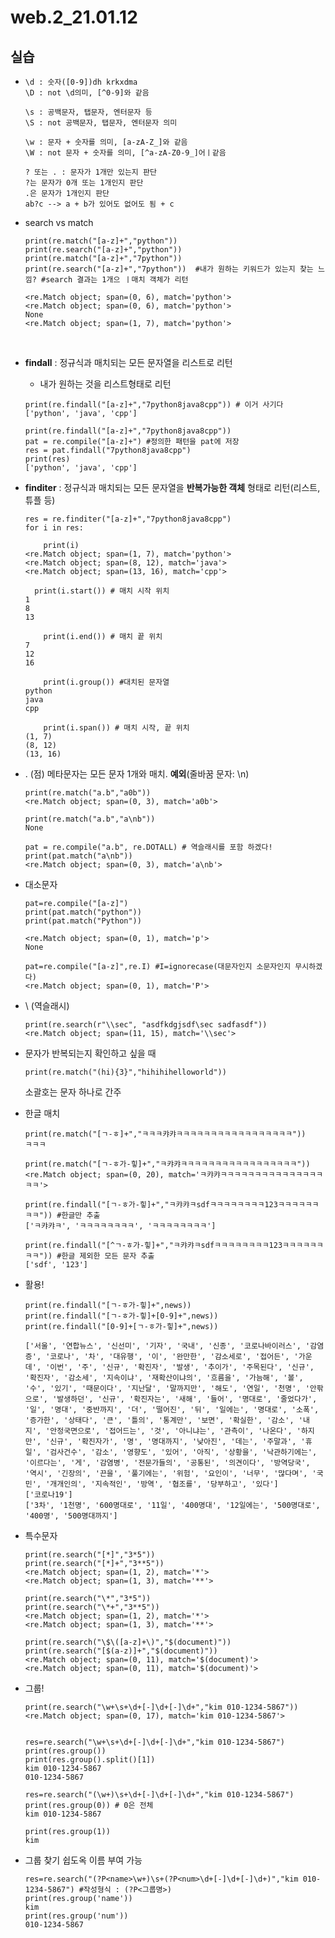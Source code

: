 # web.2_21.01.12



## 실습


* ```
  \d : 숫자([0-9])dh krkxdma
  \D : not \d의미, [^0-9]와 같음
  
  \s : 공백문자, 탭문자, 엔터문자 등
  \S : not 공백문자, 탭문자, 엔터문자 의미
  
  \w : 문자 + 숫자를 의미, [a-zA-Z_]와 같음
  \W : not 문자 + 숫자를 의미, [^a-zA-Z0-9_]어ㅣ같음
  
  ? 또는 . : 문자가 1개만 있는지 판단
  ?는 문자가 0개 또는 1개인지 판단
  .은 문자가 1개인지 판단
  ab?c --> a + b가 있어도 없어도 됨 + c
  ```

  

* search vs match

  ```
  print(re.match("[a-z]+","python"))
  print(re.search("[a-z]+","python"))
  print(re.match("[a-z]+","7python"))
  print(re.search("[a-z]+","7python"))  #내가 원하는 키워드가 있는지 찾는 느낌? #search 결과는 1개으 ㅣ매치 객체가 리턴
  
  <re.Match object; span=(0, 6), match='python'>
  <re.Match object; span=(0, 6), match='python'>
  None
  <re.Match object; span=(1, 7), match='python'>
  ```

  ​    

* **findall** : 정규식과 매치되는 모든 문자열을 리스트로 리턴

  * 내가 원하는 것을 리스트형태로 리턴

  ```
  print(re.findall("[a-z]+","7python8java8cpp")) # 이거 사기다
  ['python', 'java', 'cpp']
  
  print(re.findall("[a-z]+","7python8java8cpp"))
  pat = re.compile("[a-z]+") #정의한 패턴을 pat에 저장
  res = pat.findall("7python8java8cpp")
  print(res)
  ['python', 'java', 'cpp']
  ```

  

* **finditer** : 정규식과 매치되는 모든 문자열을 **반복가능한 객체** 형태로 리턴(리스트, 튜플 등)

  ```
  res = re.finditer("[a-z]+","7python8java8cpp")
  for i in res:
  
      print(i)
  <re.Match object; span=(1, 7), match='python'>
  <re.Match object; span=(8, 12), match='java'>
  <re.Match object; span=(13, 16), match='cpp'>
  
  	print(i.start()) # 매치 시작 위치
  1
  8
  13
  
      print(i.end()) # 매치 끝 위치
  7
  12
  16
  
      print(i.group()) #대치된 문자열
  python
  java
  cpp
  
      print(i.span()) # 매치 시작, 끝 위치
  (1, 7)
  (8, 12)
  (13, 16)
  ```

  

* . (점)  메타문자는 모든 문자 1개와 매치. **예외**(줄바꿈 문자: \n)

  ```
  print(re.match("a.b","a0b"))
  <re.Match object; span=(0, 3), match='a0b'>
  
  print(re.match("a.b","a\nb"))
  None
  ```

  ```
  pat = re.compile("a.b", re.DOTALL) # 역슬래시를 포함 하겠다!
  print(pat.match("a\nb"))
  <re.Match object; span=(0, 3), match='a\nb'>
  ```



* 대소문자

  ```
  pat=re.compile("[a-z]")
  print(pat.match("python"))
  print(pat.match("Python"))
  
  <re.Match object; span=(0, 1), match='p'>
  None
  ```

  ```
  pat=re.compile("[a-z]",re.I) #I=ignorecase(대문자인지 소문자인지 무시하겠다)
  <re.Match object; span=(0, 1), match='P'>
  ```

  

* \ (역슬래시)

  ```
  print(re.search(r"\\sec", "asdfkdgjsdf\sec sadfasdf"))
  <re.Match object; span=(11, 15), match='\\sec'>
  ```

  

* 문자가 반복되는지 확인하고 싶을 때

  ```
  print(re.match("(hi){3}","hihihihelloworld"))
  ```

  소괄호는 문자 하나로 간주



* 한글 매치

  ```
  print(re.match("[ㄱ-ㅎ]+","ㅋㅋㅋ캬캬ㅋㅋㅋㅋㅋㅋㅋㅋㅋㅋㅋㅋㅋㅋㅋㅋㅋ"))
  ㅋㅋㅋ
  
  print(re.match("[ㄱ-ㅎ가-힣]+","ㅋ캬캬ㅋㅋㅋㅋㅋㅋㅋㅋㅋㅋㅋㅋㅋㅋㅋㅋㅋ"))
  <re.Match object; span=(0, 20), match='ㅋ캬캬ㅋㅋㅋㅋㅋㅋㅋㅋㅋㅋㅋㅋㅋㅋㅋㅋㅋ'>
  
  print(re.findall("[ㄱ-ㅎ가-힣]+","ㅋ캬캬ㅋsdfㅋㅋㅋㅋㅋㅋㅋㅋ123ㅋㅋㅋㅋㅋㅋㅋㅋ")) #한글만 추출
  ['ㅋ캬캬ㅋ', 'ㅋㅋㅋㅋㅋㅋㅋㅋ', 'ㅋㅋㅋㅋㅋㅋㅋㅋ']
  
  print(re.findall("[^ㄱ-ㅎ가-힣]+","ㅋ캬캬ㅋsdfㅋㅋㅋㅋㅋㅋㅋㅋ123ㅋㅋㅋㅋㅋㅋㅋㅋ")) #한글 제외한 모든 문자 추출
  ['sdf', '123']
  ```

  

* 활용!

  ```
  print(re.findall("[ㄱ-ㅎ가-힣]+",news))
  print(re.findall("[ㄱ-ㅎ가-힣]+[0-9]+",news))
  print(re.findall("[0-9]+[ㄱ-ㅎ가-힣]+",news))
  
  ['서울', '연합뉴스', '신선미', '기자', '국내', '신종', '코로나바이러스', '감염증', '코로나', '차', '대유행', '이', '완만한', '감소세로', '접어든', '가운데', '이번', '주', '신규', '확진자', '발생', '추이가', '주목된다', '신규', '확진자', '감소세', '지속이냐', '재확산이냐의', '흐름을', '가늠해', '볼', '수', '있기', '때문이다', '지난달', '말까지만', '해도', '연일', '천명', '안팎으로', '발생하던', '신규', '확진자는', '새해', '들어', '명대로', '줄었다가', '일', '명대', '중반까지', '더', '떨어진', '뒤', '일에는', '명대로', '소폭', '증가한', '상태다', '큰', '틀의', '통계만', '보면', '확실한', '감소', '내지', '안정국면으로', '접어드는', '것', '아니냐는', '관측이', '나온다', '하지만', '신규', '확진자가', '명', '명대까지', '낮아진', '데는', '주말과', '휴일', '검사건수', '감소', '영향도', '있어', '아직', '상황을', '낙관하기에는', '이르다는', '게', '감염병', '전문가들의', '공통된', '의견이다', '방역당국', '역시', '긴장의', '끈을', '풀기에는', '위험', '요인이', '너무', '많다며', '국민', '개개인의', '지속적인', '방역', '협조를', '당부하고', '있다']
  ['코로나19']
  ['3차', '1천명', '600명대로', '11일', '400명대', '12일에는', '500명대로', '400명', '500명대까지']
  ```

  

* 특수문자

  ```
  print(re.search("[*]","3*5"))
  print(re.search("[*]+","3**5"))
  <re.Match object; span=(1, 2), match='*'>
  <re.Match object; span=(1, 3), match='**'>
  
  print(re.search("\*","3*5"))
  print(re.search("\*+","3**5"))
  <re.Match object; span=(1, 2), match='*'>
  <re.Match object; span=(1, 3), match='**'>
  
  print(re.search("\$\([a-z]+\)","$(document)"))
  print(re.search("[$(a-z)]+","$(document)"))
  <re.Match object; span=(0, 11), match='$(document)'>
  <re.Match object; span=(0, 11), match='$(document)'>
  ```

  

* 그룹!

  ```
  print(re.search("\w+\s+\d+[-]\d+[-]\d+","kim 010-1234-5867"))
  <re.Match object; span=(0, 17), match='kim 010-1234-5867'>

  
  res=re.search("\w+\s+\d+[-]\d+[-]\d+","kim 010-1234-5867")
  print(res.group())
  print(res.group().split()[1])
  kim 010-1234-5867
  010-1234-5867
  ```
  
  ```
  res=re.search("(\w+)\s+\d+[-]\d+[-]\d+","kim 010-1234-5867")
  print(res.group(0)) # 0은 전체
  kim 010-1234-5867
  
  print(res.group(1))
  kim
  ```
  
  

* 그룹 찾기 쉽도옥 이름 부여 가능

  ```
  res=re.search("(?P<name>\w+)\s+(?P<num>\d+[-]\d+[-]\d+)","kim 010-1234-5867") #작성형식 : (?P<그룹명>)
  print(res.group('name'))
  kim
  print(res.group('num'))
  010-1234-5867
  ```

  